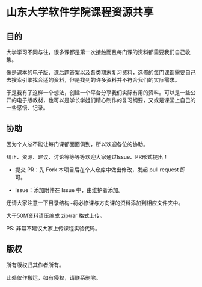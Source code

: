 # 山东大学软件学院课程资源共享

## 目的

大学学习不同与往，很多课都是第一次接触而且每门课的资料都需要我们自己收集。

像是课本的电子版、课后题答案以及各类期末复习资料，选修的每门课都需要自己去搜索引擎找合适的资料，但是找到的许多资料并不符合我们的实际需求。

于是我有了这样一个想法，创建一个平台分享我们实际有用的资料。可以是一些公开的电子版教材，也可以是学长学姐们精心制作的复习纲要，又或是课堂上自己的一些感悟、记录。

## 协助

因为个人总不能让每门课都面面俱到，所以欢迎各位的协助。

纠正、资源、建议、讨论等等等等欢迎大家通过Issue、PR形式提出！

- 提交 PR：先 Fork 本项目后在个人仓库中做出修改，发起 pull request 即可。

- Issue：添加附件在 Issue 中，由维护者添加。

还请大家注意一下目录结构~将必修课与方向课的资料添加到相应文件夹中。

大于50M资料请压缩成 zip/rar 格式上传。

PS: 非常不建议大家上传课程实验代码。

## 版权

所有版权归其作者所有。

此处仅作搬运，如有侵权，请联系删除。